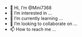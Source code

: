 - 👋 Hi, I’m @Mini7368
- 👀 I’m interested in ...
- 🌱 I’m currently learning ...
- 💞️ I’m looking to collaborate on ...
- 📫 How to reach me ...

<!---
Mini7368/Mini7368 is a ✨ special ✨ repository because its `README.md` (this file) appears on your GitHub profile.
You can click the Preview link to take a look at your changes.
--->
